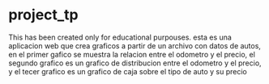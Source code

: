 # project_tp
This has been created only for educational purpouses.
esta es una aplicacion web que crea graficos a partir de un archivo con datos de autos, en el primer gafico se muestra la relacion entre el odometro y el precio, el segundo grafico es un grafico de distribucion entre el odometro y el precio, y el tecer grafico es un grafico de caja sobre el tipo de auto y su precio

